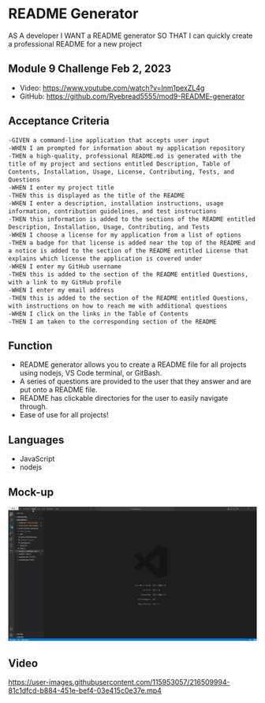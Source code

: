 # README Generator
AS A developer
I WANT a README generator
SO THAT I can quickly create a professional README for a new project

## Module 9 Challenge Feb 2, 2023

* Video: https://www.youtube.com/watch?v=Inm1pexZL4g
* GitHub: https://github.com/Ryebread5555/mod9-README-generator

## Acceptance Criteria
```
-GIVEN a command-line application that accepts user input
-WHEN I am prompted for information about my application repository
-THEN a high-quality, professional README.md is generated with the title of my project and sections entitled Description, Table of Contents, Installation, Usage, License, Contributing, Tests, and Questions
-WHEN I enter my project title
-THEN this is displayed as the title of the README
-WHEN I enter a description, installation instructions, usage information, contribution guidelines, and test instructions
-THEN this information is added to the sections of the README entitled Description, Installation, Usage, Contributing, and Tests
-WHEN I choose a license for my application from a list of options
-THEN a badge for that license is added near the top of the README and a notice is added to the section of the README entitled License that explains which license the application is covered under
-WHEN I enter my GitHub username
-THEN this is added to the section of the README entitled Questions, with a link to my GitHub profile
-WHEN I enter my email address
-THEN this is added to the section of the README entitled Questions, with instructions on how to reach me with additional questions
-WHEN I click on the links in the Table of Contents
-THEN I am taken to the corresponding section of the README
```

## Function
- README generator allows you to create a README file for all projects using nodejs, VS Code terminal, or GitBash.
- A series of questions are provided to the user that they answer and are put onto a README file.
- README has clickable directories for the user to easily navigate through.
- Ease of use for all projects!

## Languages
- JavaScript
- nodejs


## Mock-up
![](./assets/Tutorial.gif)

## Video

https://user-images.githubusercontent.com/115953057/216509994-81c1dfcd-b884-451e-bef4-03e415c0e37e.mp4
